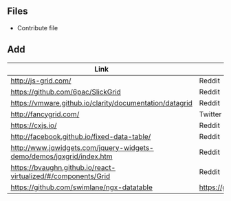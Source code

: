 ## Files
- Contribute file

## Add
|Link|Source|
|----|------|
|http://js-grid.com/|Reddit|
|https://github.com/6pac/SlickGrid|Reddit|
|https://vmware.github.io/clarity/documentation/datagrid|Reddit|
|http://fancygrid.com/|Twitter|
|https://cxjs.io/|Reddit|
|http://facebook.github.io/fixed-data-table/|Reddit|
|http://www.jqwidgets.com/jquery-widgets-demo/demos/jqxgrid/index.htm|Reddit|
|https://bvaughn.github.io/react-virtualized/#/components/Grid|Reddit|
|https://github.com/swimlane/ngx-datatable|https://github.com/AmitMY/grids/issues/1|